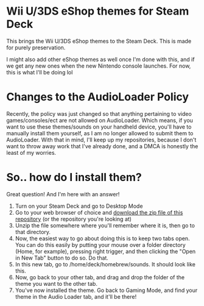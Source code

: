 # Wii U/3DS eShop themes for Steam Deck
This brings the Wii U/3DS eShop themes to the Steam Deck. This is made for purely preservation.

I might also add other eShop themes as well once I'm done with this, and if we get any new ones when the new Nintendo console launches. For now, this is what I'll be doing lol



# Changes to the AudioLoader Policy
Recently, the policy was just changed so that anything pertaining to video games/consoles/ect are not allowed on AudioLoader. Which means, if you want to use these themes/sounds on your handheld device, you'll have to manually install them yourself, as I am no longer allowed to submit them to AudioLoader. With that in mind, I'll keep up my repositories, because I don't want to throw away work that I've already done, and a DMCA is honestly the least of my worries.

# So.. how do I install them?
Great question! And I'm here with an answer!
1. Turn on your Steam Deck and go to Desktop Mode
2. Go to your web browser of choice and [download the zip file of this repository](https://ibb.co/w4FMMS8) (or the repository you're looking at)
3. Unzip the file somewhere where you'll remember where it is, then go to that directory.
4. Now, the easiest way to go about doing this is to keep two tabs open. You can do this easily by putting your mouse over a folder directory (Home, for example), pressing right trigger, and then clicking the "Open in New Tab" button to do so. Do that.
5. In this new tab, go to /home/deck/homebrew/sounds. It should look like this.
6. Now, go back to your other tab, and drag and drop the folder of the theme you want to the other tab.
7. You've now installed the theme. Go back to Gaming Mode, and find your theme in the Audio Loader tab, and it'll be there!
